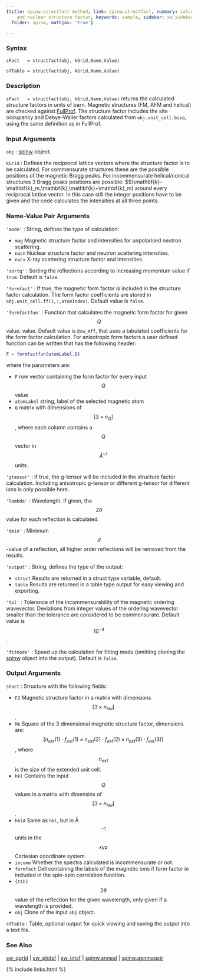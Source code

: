 ```yaml
---
{title: spinw.structfact method, link: spinw.structfact, summary: calculates magnetic
    and nuclear structure factor, keywords: sample, sidebar: sw_sidebar, permalink: spinw_structfact,
  folder: spinw, mathjax: 'true'}

---
```

  
### Syntax
  
`sFact   = structfact(obj, kGrid,Name,Value)`
 
`sfTable = structfact(obj, kGrid,Name,Value)`
 
### Description
  
`sFact   = structfact(obj, kGrid,Name,Value)` returns the calculated
structure factors in units of barn. Magnetic structures (FM, AFM and
helical) are checked against
[FullProf](https://www.ill.eu/sites/fullprof/). The structure factor
includes the site occupancy and Debye-Waller factors calculated from
`obj.unit_cell.biso`, using the same definition as in FullProf.
  
### Input Arguments
  
`obj`
: [spinw](spinw) object.
  
`kGrid`
: Defines the reciprocal lattice vectors where the structure
     factor is to be calculated. For commensurate structures these
     are the possible positions of the magnetic Bragg peaks. For
     incommensurate helical/conical structures 3 Bragg peaks
     positions are possible: $$(\mathbf{k}-\mathbf{k}_m,\mathbf{k},\mathbf{k}+\mathbf{k}_m) around every reciprocal
     lattice vector. In this case still the integer positions have
     to be given and the code calculates the intensities at all
     three points.
  
### Name-Value Pair Arguments
  
`'mode'`
: String, defines the type of calculation:
  * `mag`     Magnetic structure factor and intensities for
              unpolarised neutron scattering.
  * `nucn`    Nuclear structure factor and neutron scattering
              intensities.
  * `nucx`    X-ray scattering structure factor and
              intensities.
  
`'sortq'`
: Sorting the reflections according to increasing momentum
  value if `true`. Default is `false`.
  
`'formfact'`
: If true, the magnetic form factor is included in the structure factor
  calculation. The form factor coefficients are stored in
  `obj.unit_cell.ff(1,:,atomIndex)`. Default value is `false`.
 
`'formfactfun'`
: Function that calculates the magnetic form factor for given $$Q$$ value.
  value. Default value is `@sw_mff`, that uses a tabulated coefficients
  for the form factor calculation. For anisotropic form factors a user
  defined function can be written that has the following header:
  ```matlab
  F = formfactfun(atomLabel,Q)
  ```
  where the parameters are:
  * `F`           row vector containing the form factor for every input 
                  $$Q$$ value
  * `atomLabel`   string, label of the selected magnetic atom
  * `Q`           matrix with dimensions of $$[3\times n_Q]$$, where each
                  column contains a $$Q$$ vector in $$Å^{-1}$$ units.
 
`'gtensor'`
: If true, the g-tensor will be included in the structure factor
  calculation. Including anisotropic g-tensor or different
  g-tensor for different ions is only possible here.
 
`'lambda'`
: Wavelength. If given, the $$2\theta$$ value for each reflection
  is calculated.
  
`'dmin'`
: Minimum $$d$$-value of a reflection, all higher order
  reflections will be removed from the results.
  
`'output'`
: String, defines the type of the output:
  * `struct`  Results are returned in a struct type variable,
              default.
  * `table`   Results are returned in a table type output for
              easy viewing and exporting.
  
`'tol'`
: Tolerance of the incommensurability of the magnetic
  ordering wavevector. Deviations from integer values of the
  ordering wavevector smaller than the tolerance are considered
  to be commensurate. Default value is $$10^{-4}$$.
  
`'fitmode'`
: Speed up the calculation for fitting mode (omitting
  cloning the [spinw](spinw) object into the output). Default is `false`.
  
### Output Arguments
  
`sFact`
: Structure with the following fields:
   * `F2`     Magnetic structure factor in a matrix with dimensions
              $$[3\times n_{hkl}]$$.
   * `Mk`     Square of the 3 dimensional magnetic structure factor,
              dimensions are:
              $$[n_{ext}(1)\cdot f_{ext}(1)\times n_{ext}(2)\cdot f_{ext}(2)\times n_{ext}(3)\cdot f_{ext}(3)]$$,
              where $$n_{ext}$$ is the size of the extended unit cell.
   * `hkl`    Contains the input $$Q$$ values in a matrix with dimensins of $$[3\times n_{hkl}]$$.
   * `hklA`   Same as `hkl`, but in Å$$^{-1}$$ units in the
              $$xyz$$ Cartesian coordinate system.
   * `incomm` Whether the spectra calculated is incommensurate or not.
   * `formfact` Cell containing the labels of the magnetic ions if form
              factor in included in the spin-spin correlation function.
   * `{tth}`  $$2\theta$$ value of the reflection for the given wavelength,
              only given if a wavelength is provided.
   * `obj`    Clone of the input `obj` object.
 
`sfTable`
: Table, optional output for quick viewing and saving the output into a
  text file.
  
### See Also
  
[sw_qgrid](sw_qgrid) \| [sw_plotsf](sw_plotsf) \| [sw_intsf](sw_intsf) \| [spinw.anneal](spinw_anneal) \| [spinw.genmagstr](spinw_genmagstr)
 

{% include links.html %}
